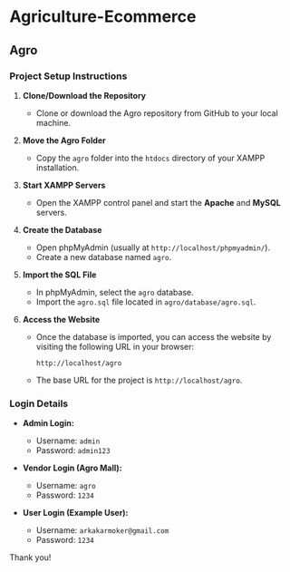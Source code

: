 # Agriculture-Ecommerce

## Agro

### Project Setup Instructions

1. **Clone/Download the Repository**
   - Clone or download the Agro repository from GitHub to your local machine.

2. **Move the Agro Folder**
   - Copy the `agro` folder into the `htdocs` directory of your XAMPP installation.

3. **Start XAMPP Servers**
   - Open the XAMPP control panel and start the **Apache** and **MySQL** servers.

4. **Create the Database**
   - Open phpMyAdmin (usually at `http://localhost/phpmyadmin/`).
   - Create a new database named `agro`.

5. **Import the SQL File**
   - In phpMyAdmin, select the `agro` database.
   - Import the `agro.sql` file located in `agro/database/agro.sql`.

6. **Access the Website**
   - Once the database is imported, you can access the website by visiting the following URL in your browser:
     ```
     http://localhost/agro
     ```
   - The base URL for the project is `http://localhost/agro`.

### Login Details

- **Admin Login:**
  - Username: `admin`
  - Password: `admin123`

- **Vendor Login (Agro Mall):**
  - Username: `agro`
  - Password: `1234`

- **User Login (Example User):**
  - Username: `arkakarmoker@gmail.com`
  - Password: `1234`

Thank you!
